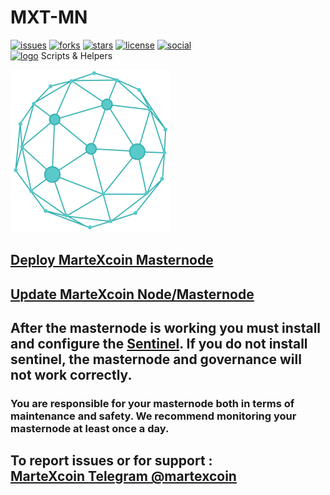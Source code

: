 # MXT-MN
[![issues](https://img.shields.io/github/issues/martexcoin/mxt-mn.svg)](https://github.com/martexcoin/mxt-mn/issues)
[![forks](https://img.shields.io/github/forks/martexcoin/mxt-mn.svg)](https://github.com/martexcoin/mxt-mn/network/members)
[![stars](https://img.shields.io/github/stars/martexcoin/mxt-mn.svg)](https://github.com/martexcoin/mxt-mn/stargazers)
[![license](https://img.shields.io/github/license/martexcoin/mxt-mn.svg)](https://github.com/martexcoin/mxt-mn/blob/master/LICENSE)
[![social](https://img.shields.io/twitter/url/https/github.com/martexcoin/mxt-mn.svg?style=social)](https://twitter.com/intent/tweet?text=Wow:&url=https%3A%2F%2Fgithub.com%2Fmartexcoin%2Fmxt-mn)  
[![logo](https://img.shields.io/badge/Martexcoin-Cryptocurrency-blue.svg)](https://martexcoin.org)
Scripts &amp; Helpers

![MarteXcoin](/images/MXT.png)
## [Deploy MarteXcoin Masternode](Deploy.md)

## [Update MarteXcoin Node/Masternode](Update.md)

## After the masternode is working you must install and configure the [Sentinel](https://github.com/martexcoin/sentinel). If you do not install sentinel, the masternode and governance will not work correctly.

### You are responsible for your masternode both in terms of maintenance and safety. We recommend monitoring your masternode at least once a day.

## To report issues or for support : <br> [MarteXcoin Telegram @martexcoin](https://t.me/martexcoin)
